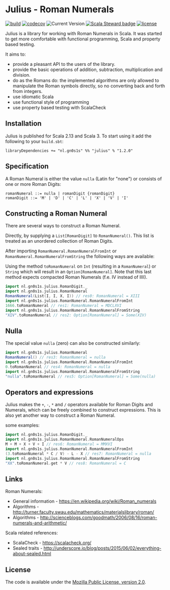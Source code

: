 # Julius - Roman Numerals

[![build](https://github.com/Philippus/julius/workflows/build/badge.svg)](https://github.com/Philippus/julius/actions/workflows/scala.yml?query=workflow%3Abuild+branch%3Amain)
[![codecov](https://codecov.io/gh/Philippus/julius/branch/main/graph/badge.svg)](https://codecov.io/gh/Philippus/julius)
![Current Version](https://img.shields.io/badge/version-1.2.0-brightgreen.svg?style=flat "1.2.0")
[![Scala Steward badge](https://img.shields.io/badge/Scala_Steward-helping-blue.svg?style=flat&logo=data:image/png;base64,iVBORw0KGgoAAAANSUhEUgAAAA4AAAAQCAMAAAARSr4IAAAAVFBMVEUAAACHjojlOy5NWlrKzcYRKjGFjIbp293YycuLa3pYY2LSqql4f3pCUFTgSjNodYRmcXUsPD/NTTbjRS+2jomhgnzNc223cGvZS0HaSD0XLjbaSjElhIr+AAAAAXRSTlMAQObYZgAAAHlJREFUCNdNyosOwyAIhWHAQS1Vt7a77/3fcxxdmv0xwmckutAR1nkm4ggbyEcg/wWmlGLDAA3oL50xi6fk5ffZ3E2E3QfZDCcCN2YtbEWZt+Drc6u6rlqv7Uk0LdKqqr5rk2UCRXOk0vmQKGfc94nOJyQjouF9H/wCc9gECEYfONoAAAAASUVORK5CYII=)](https://scala-steward.org)
[![license](https://img.shields.io/badge/license-MPL%202.0-blue.svg?style=flat "MPL 2.0")](LICENSE)

Julius is a library for working with Roman Numerals in Scala.
It was started to get more comfortable with functional programming, Scala and property based testing.

It aims to:
- provide a pleasant API to the users of the library.
- provide the basic operations of addition, subtraction, multiplication and division.
- do as the Romans do: the implemented algorithms are only allowed to manipulate the Roman symbols directly, so no
converting back and forth from integers.
- use idiomatic Scala
- use functional style of programming
- use property based testing with ScalaCheck

## Installation

Julius is published for Scala 2.13 and Scala 3. To start using it add the following to your `build.sbt`:

```
libraryDependencies += "nl.gn0s1s" %% "julius" % "1.2.0"
```

## Specification
A Roman Numeral is either the value `nulla` (Latin for "none") or consists of one or more Roman Digits:

```
romanNumeral ::= nulla | romanDigit {romanDigit}
romanDigit ::= 'M' | 'D' | 'C' | 'L' | 'X' | 'V' | 'I'
```

## Constructing a Roman Numeral
There are several ways to construct a Roman Numeral.

Directly, by supplying a `List[RomanDigit]` to `RomanNumeral()`. This list is treated as an unordered collection of
Roman Digits.

After importing `RomanNumeral.RomanNumeralFromInt` or `RomanNumeral.RomanNumeralFromString` the following ways are
available:

Using the method `toRomanNumeral` on `Int` (resulting in a `RomanNumeral`) or `String` which will result in an
`Option[RomanNumeral]`.
Note that this last method expects compacted Roman Numerals (f.e. IV instead of IIII).

```scala
import nl.gn0s1s.julius.RomanDigit._
import nl.gn0s1s.julius.RomanNumeral
RomanNumeral(List(I, I, X, I)) // res0: RomanNumeral = XIII
import nl.gn0s1s.julius.RomanNumeral.RomanNumeralFromInt
1666.toRomanNumeral // res1: RomanNumeral = MDCLXVI
import nl.gn0s1s.julius.RomanNumeral.RomanNumeralFromString
"XIV".toRomanNumeral // res2: Option[RomanNumeral] = Some(XIV)
```

## Nulla
The special value `nulla` (zero) can also be constructed similarly:

```scala
import nl.gn0s1s.julius.RomanNumeral
RomanNumeral() // res3: RomanNumeral = nulla
import nl.gn0s1s.julius.RomanNumeral.RomanNumeralFromInt
0.toRomanNumeral // res4: RomanNumeral = nulla
import nl.gn0s1s.julius.RomanNumeral.RomanNumeralFromString
"nulla".toRomanNumeral // res5: Option[RomanNumeral] = Some(nulla)
```

## Operators and expressions
Julius makes the `+`, `-`, `*` and `/` operators available for Roman Digits and Numerals, which can be freely combined
to construct expressions. This is also yet another way to construct a Roman Numeral.

some examples:
```scala
import nl.gn0s1s.julius.RomanDigit._
import nl.gn0s1s.julius.RomanNumeral.RomanNumeralOps
M + M + X + V + I // res6: RomanNumeral = MMXVI
import nl.gn0s1s.julius.RomanNumeral.RomanNumeralFromInt
(3.toRomanNumeral * C / V) - L - X // res7: RomanNumeral = nulla
import nl.gn0s1s.julius.RomanNumeral.RomanNumeralFromString
"XX".toRomanNumeral.get * V // res8: RomanNumeral = C
```

## Links
Roman Numerals:
- General information - https://en.wikipedia.org/wiki/Roman_numerals
- Algorithms - http://turner.faculty.swau.edu/mathematics/materialslibrary/roman/
- Algorithms - http://scienceblogs.com/goodmath/2006/08/16/roman-numerals-and-arithmetic/

Scala related references:
- ScalaCheck - https://scalacheck.org/
- Sealed traits - http://underscore.io/blog/posts/2015/06/02/everything-about-sealed.html

## License
The code is available under the [Mozilla Public License, version 2.0](LICENSE).
